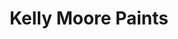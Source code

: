 ---
title: "Kelly Moore Paints"
url: /mountain-view/kelly-moore-paints-fairchild-drive/
shop: Farben
---
